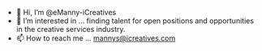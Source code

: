 - 👋 Hi, I’m @eManny-iCreatives
- 👀 I’m interested in ... finding talent for open positions and opportunities in the creative services industry.
- 📫 How to reach me ... mannys@icreatives.com

<!---
eManny-iCreatives/eManny-iCreatives is a ✨ special ✨ repository because its `README.md` (this file) appears on your GitHub profile.
You can click the Preview link to take a look at your changes.
--->
